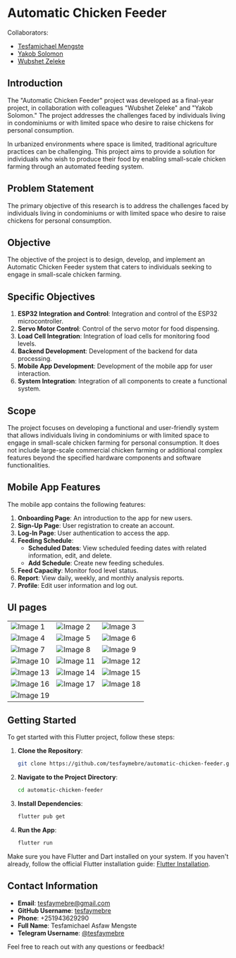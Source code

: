 # Automatic Chicken Feeder

Collaborators:
- [Tesfamichael Mengste](https://github.com/tesfaymebre)
- [Yakob Solomon](https://github.com/yakobsolo)
- [Wubshet Zeleke](https://github.com/wubeZ)

## Introduction

The "Automatic Chicken Feeder" project was developed as a final-year project, in collaboration with colleagues "Wubshet Zeleke" and "Yakob Solomon." The project addresses the challenges faced by individuals living in condominiums or with limited space who desire to raise chickens for personal consumption.

In urbanized environments where space is limited, traditional agriculture practices can be challenging. This project aims to provide a solution for individuals who wish to produce their food by enabling small-scale chicken farming through an automated feeding system.

## Problem Statement

The primary objective of this research is to address the challenges faced by individuals living in condominiums or with limited space who desire to raise chickens for personal consumption.

## Objective

The objective of the project is to design, develop, and implement an Automatic Chicken Feeder system that caters to individuals seeking to engage in small-scale chicken farming.

## Specific Objectives

1. **ESP32 Integration and Control**: Integration and control of the ESP32 microcontroller.
2. **Servo Motor Control**: Control of the servo motor for food dispensing.
3. **Load Cell Integration**: Integration of load cells for monitoring food levels.
4. **Backend Development**: Development of the backend for data processing.
5. **Mobile App Development**: Development of the mobile app for user interaction.
6. **System Integration**: Integration of all components to create a functional system.

## Scope

The project focuses on developing a functional and user-friendly system that allows individuals living in condominiums or with limited space to engage in small-scale chicken farming for personal consumption. It does not include large-scale commercial chicken farming or additional complex features beyond the specified hardware components and software functionalities.

## Mobile App Features

The mobile app contains the following features:

1. **Onboarding Page**: An introduction to the app for new users.
2. **Sign-Up Page**: User registration to create an account.
3. **Log-In Page**: User authentication to access the app.
4. **Feeding Schedule**:
   - **Scheduled Dates**: View scheduled feeding dates with related information, edit, and delete.
   - **Add Schedule**: Create new feeding schedules.
5. **Feed Capacity**: Monitor food level status.
6. **Report**: View daily, weekly, and monthly analysis reports.
7. **Profile**: Edit user information and log out.

## UI pages 

<table>
  <tr>
    <td><img src="https://github.com/tesfaymebre/automatic-chicken-feeder/assets/95352714/2a137c91-f2a1-4def-ac47-b49e6131f01a" alt="Image 1"></td>
    <td><img src="https://github.com/tesfaymebre/automatic-chicken-feeder/assets/95352714/5bf2cb81-79f8-471a-93c3-93eb5c8af84e" alt="Image 2"></td>
    <td><img src="https://github.com/tesfaymebre/automatic-chicken-feeder/assets/95352714/59b448c1-f3b0-4799-9b6f-e4c7ab7eed50" alt="Image 3"></td>
  </tr>
  <tr>
    <td><img src="https://github.com/tesfaymebre/automatic-chicken-feeder/assets/95352714/28f06dcb-a7af-440f-8134-c250754b6fa6" alt="Image 4"></td>
    <td><img src="https://github.com/tesfaymebre/automatic-chicken-feeder/assets/95352714/c3164a8b-542e-4372-bf55-15c1a6fb15e4" alt="Image 5"></td>
    <td><img src="https://github.com/tesfaymebre/automatic-chicken-feeder/assets/95352714/07a7f1be-7c0c-4bd3-8154-5e88be7ed6a3" alt="Image 6"></td>
  </tr>
   <tr>
    <td><img src="https://github.com/tesfaymebre/automatic-chicken-feeder/assets/95352714/8210ec3d-7163-4fa2-9ae9-debee8940b42" alt="Image 7"></td>
    <td><img src="https://github.com/tesfaymebre/automatic-chicken-feeder/assets/95352714/5aee5883-1728-4d06-8307-cdcbf928020a" alt="Image 8"></td>
    <td><img src="https://github.com/tesfaymebre/automatic-chicken-feeder/assets/95352714/a25cd4c0-1db2-4b59-8825-7cb5fa59b32f" alt="Image 9"></td>
  </tr>
   <tr>
    <td><img src="https://github.com/tesfaymebre/automatic-chicken-feeder/assets/95352714/9b10ee66-a13b-4a30-92f7-e5f63fbe7b79" alt="Image 10"></td>
    <td><img src="https://github.com/tesfaymebre/automatic-chicken-feeder/assets/95352714/715fcf58-9abe-4eb5-bb9a-1777235f5f76" alt="Image 11"></td>
    <td><img src="https://github.com/tesfaymebre/automatic-chicken-feeder/assets/95352714/acef8609-757b-4031-bf12-e8ea25d0065f" alt="Image 12"></td>
  </tr>
   <tr>
    <td><img src="https://github.com/tesfaymebre/automatic-chicken-feeder/assets/95352714/43cd848d-4453-4aec-a3e2-f4bfdf6ba6d7" alt="Image 13"></td>
    <td><img src="https://github.com/tesfaymebre/automatic-chicken-feeder/assets/95352714/8d3d2435-ffc6-4189-b30e-eaff0832fbc3" alt="Image 14"></td>
    <td><img src="https://github.com/tesfaymebre/automatic-chicken-feeder/assets/95352714/4930e91f-3ebb-42c3-a05d-49a439387642" alt="Image 15"></td>
  </tr>
   <tr>
    <td><img src="https://github.com/tesfaymebre/automatic-chicken-feeder/assets/95352714/db35737e-a83c-4d20-aec1-b1eaaadc4aff" alt="Image 16"></td>
    <td><img src="https://github.com/tesfaymebre/automatic-chicken-feeder/assets/95352714/49b9b6ba-2642-41c4-ad52-4124bd0f1845" alt="Image 17"></td>
    <td><img src="https://github.com/tesfaymebre/automatic-chicken-feeder/assets/95352714/575f7b43-b5f2-4649-961b-959f32bc9d17" alt="Image 18"></td>
  </tr>
   <tr>
    <td><img src="https://github.com/tesfaymebre/automatic-chicken-feeder/assets/95352714/7643f575-fb6d-443c-85c4-26e2a1ba00e6" alt="Image 19"></td>
  </tr>
</table>


## Getting Started

To get started with this Flutter project, follow these steps:

1. **Clone the Repository**:

   ```bash
   git clone https://github.com/tesfaymebre/automatic-chicken-feeder.git

2. **Navigate to the Project Directory**:
   ```bash
   cd automatic-chicken-feeder
3. **Install Dependencies**:
   ```bash
   flutter pub get
4. **Run the App**:
   ```bash
   flutter run

Make sure you have Flutter and Dart installed on your system. If you haven't already, follow the official Flutter installation guide: [Flutter Installation](https://docs.flutter.dev/get-started/install).

## Contact Information

- **Email**: tesfaymebre@gmail.com
- **GitHub Username**: [tesfaymebre](https://github.com/tesfaymebre)
- **Phone**: +251943629290
- **Full Name**: Tesfamichael Asfaw Mengste
- **Telegram Username**: [@tesfaymebre](https://t.me/tesfaymebre)

Feel free to reach out with any questions or feedback!
